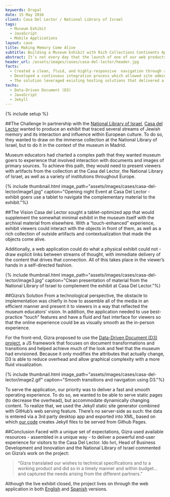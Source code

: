 ```yaml
---
keywords: Drupal
date: 15 May 2016
client: Casa Del Lector / National Library of Israel
tags:
  - Museum Exhibit
  - JavaScript
  - Mobile Applications
layout: case
title: Making Memory Come Alive
subtitle: Building a Museum Exhibit with Rich Collections Continents Apart
abstract: It’s not every day that the launch of one of our web products is accompanied by a high-profile international event and written up in El Pais (the highest-circulation daily newspaper in Spain). But we agree, that the project is noteworthy both in terms of the beautiful presentation that it delivered to museum goers for the “Depósito de Memoria” live and online exhibit for the Casa del Lector in Madrid, but also in the technology that drives it, which makes a pretty complex task fairly simple.
header_url: /assets/images/cases/casa-del-lector/header.jpg
facts:
  - Created a clean, fluid, and highly-responsive  navigation through a large set of visual artifacts.
  - Developed a continuous integration process which allowed site admins to import large amounts of content while continuously regenerating static pages.
  - The solution leveraged existing hosting solutions that delivered a fast cost-efficient product.
techs:
  - Data-Driven Document (D3)
  - JavaScript
  - Jekyll
---
```


{% include setup %}


##The Challenge
In partnership with the [National Library of Israel](http://web.nli.org.il/sites/nli/english/Pages/default.aspx), [Casa del Lector](http://casalector.fundaciongsr.com/) wanted to produce an exhibit that traced several streams of Jewish memory and its interaction and influence within European culture. To do so, they wanted to draw on the immense collection at the National Library of Israel, but to do it in the context of the museum in Madrid.
 
Museum educators had charted a complex path that they wanted museum goers to experience that involved interaction with documents and images of primary sources. To achieve this path, they would need to present viewers with artifacts from the collection at the Casa del Lector, the National Library of Israel, as well as a variety of institutions throughout Europe.

{% include thumbnail.html image_path="assets/images/cases/casa-del-lector/image1.jpg" caption="Opening night Event at Casa Del Lector - exhibit goers use a tablet to navigate the complementary material to the exhibit."%}
 
##The Vision
Casa del Lector sought a tablet-optimized app that would supplement the somewhat minimal exhibit in the museum itself with the archival material from elsewhere. With a “touch-enhanced” experience, exhibit viewers could interact with the objects in front of them, as well as a rich collection of outside artifacts and contextualization that made the objects come alive.

Additionally, a web application could do what a physical exhibit could not - draw explicit links between streams of thought, with immediate delivery of the content that drives that connection. All of this takes place in the viewer’s hands in a self-directed fashion.

{% include thumbnail.html image_path="assets/images/cases/casa-del-lector/image3.jpg" caption="Clean presentation of material from the National Library of Israel to complement the exhibit at Casa Del Lector."%}

##Gizra’s Solution
From a technological perspective, the obstacle to implementation was chiefly in how to assemble all of the media in an efficient manner and present it to viewers in a way that reflected the museum educators’ vision. In addition, the application needed to use best-practice “touch” features and have a fluid and fast interface for viewers so that the online experience could be as visually smooth as the in-person experience.
 
For the front-end, Gizra proposed to use the [Data-Driven Document (D3) project](https://d3js.org/), a JS framework that focuses on document transformations and transitions and helped achieve much of the look and feel that the museum had envisioned. Because it only modifies the attributes that actually change, D3 is able to reduce overhead and allow graphical complexity with a more fluid visualization.

{% include thumbnail.html image_path="assets/images/cases/casa-del-lector/image2.gif" caption="Smooth transitions and navigation using D3."%}

To serve the application, our priority was to deliver a fast and smooth operating experience. To do so, we wanted to be able to serve static pages (to decrease the overhead), but accommodate dynamically changing content. To realize that, we used the Jekyll static site generator combined with GitHub’s web serving feature.  There’s no server-side as such: the data is entered via a 3rd party desktop app and exported into XML, based on which [our code](https://github.com/Gizra/CDL/) creates Jekyll files to be served from Github Pages.
 
##Conclusion
Faced with a unique set of expectations, Gizra used available resources - assembled in a unique way - to deliver a powerful end-user experience for visitors to the Casa Del Lector. Ido Ivri, Head of Business Development and Innovation and the National Library of Israel commented on Gizra’s work on the project:

<blockquote>“Gizra translated our wishes to technical specifications and to a working product and did so in a timely manner and within budget... and captured the needs arising from the different partners.”</blockquote>

Although the live exhibit closed, the project lives on through the web application in both [English](http://gizra.github.io/CDL/) and [Spanish](http://gizra.github.io/CDL-ES/) versions.
